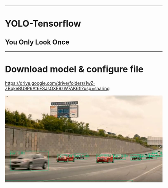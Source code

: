 * * *
# YOLO-Tensorflow
## You Only Look Once
* * *



# Download model & configure file 

https://drive.google.com/drive/folders/1wZ-ZBqkeBU9P6At6FSJsOXE9zW7AK6fI?usp=sharing

![Alt text](./Readme_Image/figure_01.JPG)
